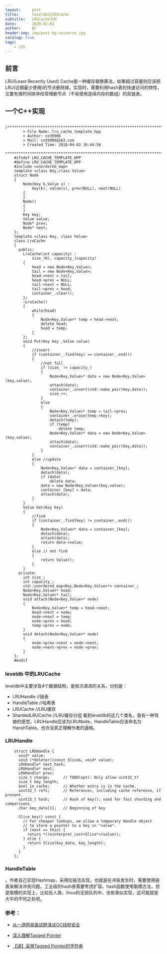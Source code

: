 ```yaml
---
layout:     post
title:      leveldb之LRUCache
subtitle:   LRUCache分析
date:       2020-02-03
author:     BY
header-img: img/post-bg-universe.jpg
catalog: true
tags:
    - iOS
---
```



## 前言

LRU(Least Recently Used) Cache是一种缓存替换算法，如果超过容量则应该把LRU(近期最少使用)的节点删除掉。实现时，需要利用hash表的快速访问的特性，又要有按时间排序经常增删节点（不易使用连续内存的数组）的双链表。

## 一个C++实现


```objc
    /*************************************************************************
        > File Name: lru_cache_template.hpp
        > Author: ce39906
        > Mail: ce39906@163.com
        > Created Time: 2018-04-02 16:44:58
     ************************************************************************/
    #ifndef LRU_CACHE_TEMPLATE_HPP
    #define LRU_CACHE_TEMPLATE_HPP
    #include <unordered_map>
    template <class Key,class Value>
    struct Node
    {
        Node(Key k,Value v) :
            key(k), value(v), prev(NULL), next(NULL)
        {
        }
        Node()
        {
        }
        Key key;
        Value value;
        Node* prev;
        Node* next;
    };
    template <class Key, class Value>
    class LruCache
    {
      public:
        LruCache(int capacity) :
            size_(0), capacity_(capacity)
        {
            head = new Node<Key,Value>;
            tail = new Node<Key,Value>;
            head->next = tail;
            head->prev = NULL;
            tail->next = NULL;
            tail->prev = head;
            container_.clear();
        };
        ~LruCache()
        {
            while(head)
            {
                Node<Key,Value>* temp = head->next;
                delete head;
                head = temp;
            }
        };
        void Put(Key key ,Value value)
        {
            //insert
            if (container_.find(key) == container_.end())
            {
                //not full
                if (size_ != capacity_)
                {
                    Node<Key,Value>* data = new Node<Key,Value>(key,value);
                    attach(data);
                    container_.insert(std::make_pair(key,data));
                    size_++;
                }
                else
                {
                    Node<Key,Value>* temp = tail->prev;
                    container_.erase(temp->key);
                    detach(temp);
                    if (temp)
                        delete temp;
                    Node<Key,Value>* data = new Node<Key,Value>(key,value);
                    attach(data);
                    container_.insert(std::make_pair(key,data));
                }
            }
            else //update
            {
                Node<Key,Value>* data = container_[key];
                detach(data);
                if (data)
                    delete data;
                data = new Node<Key,Value>(key,value);
                container_[key] = data;
                attach(data);
            }
        }
        Value Get(Key key)
        {
            //find
            if (container_.find(key) != container_.end())
            {
                Node<Key,Value>* data = container_[key];
                detach(data);
                attach(data);
                return data->value;
            }
            else // not find
            {
                return Value();
            }
        }
      private:
        int size_;
        int capacity_;
        std::unordered_map<Key,Node<Key,Value>*> container_;
        Node<Key,Value>* head;
        Node<Key,Value>* tail;
        void attach(Node<Key,Value>* node)
        {
            Node<Key,Value>* temp = head->next;
            head->next = node;
            node->next = temp;
            node->prev = head;
            temp->prev = node;
        }
        void detach(Node<Key,Value>* node)
        {
            node->prev->next = node->next;
            node->next->prev = node->prev;
        }
    };
    #endif
```

### leveldb 中的LRUCache

leveldb中主要涉及4个数据结构，是依次递进的关系，分别是：

- LRUHandle        //链表
- HandleTable      //哈希表
- LRUCache         //LRU缓存
- ShardedLRUCache  //LRU缓存分组
看到leveldb的这几个类名，我有一种骂娘的感觉，LRUHandle应该为LRUNode，HandleTable应该命名为HanshTable。也许没真正理解作者的逼格。

### LRUHandle
```objc
    struct LRUHandle {
      void* value;
      void (*deleter)(const Slice&, void* value);
      LRUHandle* next_hash;
      LRUHandle* next;
      LRUHandle* prev;
      size_t charge;      // TODO(opt): Only allow uint32_t?
      size_t key_length;
      bool in_cache;      // Whether entry is in the cache.
      uint32_t refs;      // References, including cache reference, if present.
      uint32_t hash;      // Hash of key(); used for fast sharding and comparisons
      char key_data[1];   // Beginning of key

      Slice key() const {
        // For cheaper lookups, we allow a temporary Handle object
        // to store a pointer to a key in "value".
        if (next == this) {
          return *(reinterpret_cast<Slice*>(value));
        } else {
          return Slice(key_data, key_length);
        }
      }
    };
```
### HandleTable
。作者自己实现Hashmap，采用拉链法实现，也就是在冲突发生时，需要使用链表来解决冲突问题。工业级的hash表需要考虑扩容。hash函数使用取模方法，但是取模的实现上，比较反人类，linux的无锁队列中，也有类似实现，这可能就是大牛的不同之处吧。





### 参考：

- [从一道网易面试题浅谈OC线程安全](https://www.jianshu.com/p/cec2a41aa0e7)

- [深入理解Tagged Pointer](http://www.infoq.com/cn/articles/deep-understanding-of-tagged-pointer)

- [【译】采用Tagged Pointer的字符串](http://www.cocoachina.com/ios/20150918/13449.html)

